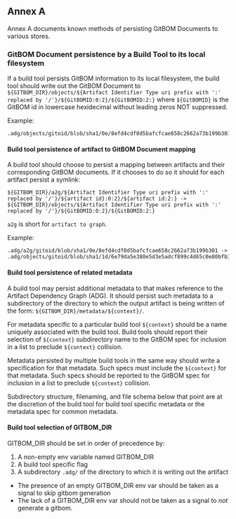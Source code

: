 ## Annex A

Annex A documents known methods of persisting GitBOM Documents to various stores.
### GitBOM Document persistence by a Build Tool to its local filesystem

If a build tool persists GitBOM information to its local filesystem, the build tool should write out the GitBOM Document to ```${GITBOM_DIR}/objects/${Artifact Identifier Type uri prefix with ':' replaced by '/'}/${GitBOMID:0:2}/${GitBOMID:2:}``` where ```${GitBOMID}``` is the GitBOM id in lowercase hexidecimal without leading zeros NOT suppressed.

Example:

```
.adg/objects/gitoid/blob/sha1/0e/8efd4cdf0d5bafcfcae658c2662a73b199b301
```

#### Build tool persistence of artifact to GitBOM Document mapping

A build tool should choose to persist a mapping between artifacts and their corresponding GitBOM documents.  If it chooses
to do so it should for each artifact persist a symlink:

```${GITBOM_DIR}/a2g/${Artifact Identifier Type uri prefix with ':' replaced by '/'}/${artifact id}:0:2}/${artifact id:2:} -> ${GITBOM_DIR}/objects/${Artifact Identifier Type uri prefix with ':' replaced by '/'}/${GitBOMID:0:2}/${GitBOMID:2:}```

`a2g` is short for `artifact to graph`.

Example:

```
.adg/a2g/gitoid/blob/sha1/0e/8efd4cdf0d5bafcfcae658c2662a73b199b301 -> .adg/objects/gitoid/blob/sha1/1d/6e79da5e380e5d3e5adcf899c4d65c0e80bfb3
```

#### Build tool persistence of related metadata

A build tool may persist additional metadata to that makes reference to the Artifact Dependency Graph (ADG).
It should persist such metadata to a subdirectory of the directory to which the output artifact is being written of the form: ```${GITBOM_DIR}/metadata/${context}/```.  

For metadata specific to a particular build tool ```${context}``` should be a name uniquely associated with the build tool.  Build tools should report their selection of ```${context}``` subdirectory name to the GitBOM spec for inclusion in a list to preclude ```${context}``` collision.

Metadata persisted by multiple build tools in the same way should write a specification for that metadata.  Such specs must include the ```${context}``` for that metadata.  Such specs should be reported to the GitBOM spec for inclusion in a list to preclude ```${context}``` collision.

Subdirectory structure, filenaming, and file schema below that point are at the discretion of the build tool for build tool specific metadata or the metadata spec for common metadata.

#### Build tool selection of GITBOM_DIR

GITBOM_DIR should be set in order of precedence by:
1.  A non-empty env variable named GITBOM_DIR
2.  A build tool specific flag
3.  A subdirectory ```.adg/``` of the directory to which it is writing out the artifact

- The presence of an empty GITBOM_DIR env var should be taken as a signal to skip gitbom generation
- The lack of a GITBOM_DIR env var should not be taken as a signal to _not_ generate a gitbom.

